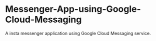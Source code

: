 # Messenger-App-using-Google-Cloud-Messaging
  A insta messenger application using Google Cloud Messaging service.
  

